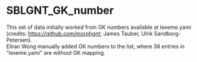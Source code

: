 # SBLGNT_GK_number

This set of data initially worked from GK numbers available at lexeme.yami (credits: https://github.com/morphgnt; James Tauber, Ulrik Sandborg-Petersen).
<br />
Eliran Wong manually added GK numbers to the list, where 38 entries in "lexeme.yami" are without GK mapping. 

